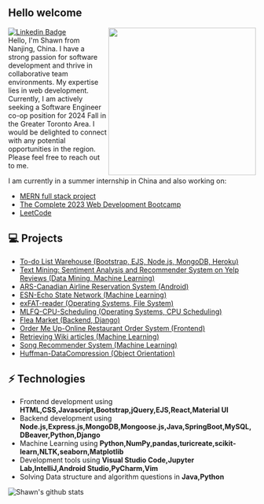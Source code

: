 <h2> Hello welcome</h2>

<img align='right' src='http://www.jenyalestina.com/blog/wp-content/uploads/2019/05/web-development-1024x582.jpg' width='300"'>

[![Linkedin Badge](https://img.shields.io/badge/-Lindkeden-blue?style=flat-square&logo=Linkedin&logoColor=white&link=https://www.linkedin.com/in/suyash-srivastava-458b0117)](https://www.linkedin.com/in/xiaoran-xie-3a305720a/) 
<br>
Hello, I'm Shawn from Nanjing, China. I have a strong passion for software development and thrive in collaborative team environments. My expertise lies in web development. Currently, I am actively seeking a Software Engineer co-op position for 2024 Fall in the Greater Toronto Area. I would be delighted to connect with any potential opportunities in the region. Please feel free to reach out to me.
<br>

I am currently in a summer internship in China and also working on:
- [MERN full stack project](https://github.com/Makiato1999/Gallery)
- [The Complete 2023 Web Development Bootcamp](https://github.com/Makiato1999/note-2023Web-Bootcamp)
- [LeetCode](https://github.com/Makiato1999/LeetCode)

## 💻 Projects
* [To-do List Warehouse (Bootstrap, EJS, Node.js, MongoDB, Heroku)](https://github.com/Makiato1999/Todo-List-Warehouse) 
* [Text Mining: Sentiment Analysis and Recommender System on Yelp Reviews (Data Mining, Machine Learning)](https://github.com/Makiato1999/COMP4710_Yelp)
* [ARS-Canadian Airline Reservation System (Android)](https://github.com/Makiato1999/ARS)
* [ESN-Echo State Network (Machine Learning)](https://github.com/Makiato1999/ESN-echo-state-network)
* [exFAT-reader (Operating Systems, File System)](https://github.com/Makiato1999/exFAT-reader)
* [MLFQ-CPU-Scheduling (Operating Systems, CPU Scheduling)](https://github.com/Makiato1999/MLFQ-CPU-Scheduling)
* [Flea Market (Backend, Django)](https://github.com/Makiato1999/FleaMarket)
* [Order Me Up-Online Restaurant Order System (Frontend)](https://github.com/Makiato1999/COMP3020-Group24)
* [Retrieving Wiki articles (Machine Learning)](https://github.com/Makiato1999/note-ML/blob/main/Foundations/Week4/Retrieving%20Wikipedia%20articles.ipynb)
* [Song Recommender System (Machine Learning)](https://github.com/Makiato1999/note-ML/blob/main/Foundations/Week5/Song%20Recommender%20System.ipynb)
* [Huffman-DataCompression (Object Orientation)](https://github.com/Makiato1999/Huffman-DataCompression)

## ⚡ Technologies 
- Frontend development using **HTML,CSS,Javascript,Bootstrap,jQuery,EJS,React,Material UI**
- Backend development using **Node.js,Express.js,MongoDB,Mongoose.js,Java,SpringBoot,MySQL,DBeaver,Python,Django**
- Machine Learning using **Python,NumPy,pandas,turicreate,scikit-learn,NLTK,seaborn,Matplotlib**
- Development tools using **Visual Studio Code,Jupyter Lab,IntelliJ,Android Studio,PyCharm,Vim**
- Solving Data structure and algorithm questions in **Java,Python**

![Shawn's github stats](https://github-readme-stats-git-masterrstaa-rickstaa.vercel.app/api?username=Makiato1999&hide=["issues"]&show_icons=true)

